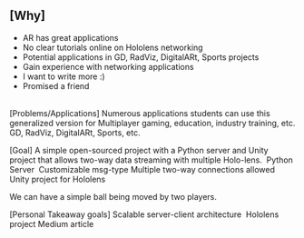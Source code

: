 ## [Why]
- AR has great applications
- No clear tutorials online on Hololens networking
- Potential applications in GD, RadViz, DigitalARt, Sports projects
- Gain experience with networking applications
- I want to write more :)
- Promised a friend 
<br>
[Problems/Applications]
Numerous applications students can use this generalized version for
Multiplayer gaming, education, industry training, etc.
GD, RadViz, DigitalARt, Sports, etc.

[Goal]
A simple open-sourced project with a Python server and Unity project that allows two-way data streaming with multiple Holo-lens. 
Python Server 
Customizable msg-type
Multiple two-way connections allowed
Unity project for Hololens

We can have a simple ball being moved by two players.

[Personal Takeaway goals]
Scalable server-client architecture 
Hololens project
Medium article
